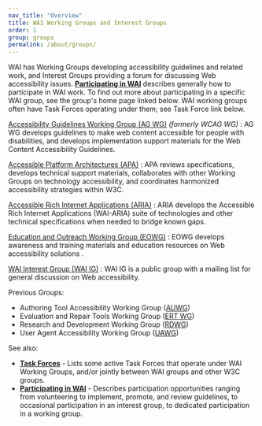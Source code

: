 ```yaml
---
nav_title: "Overview"
title: WAI Working Groups and Interest Groups
order: 1
group: groups
permalink: /about/groups/
---
```


WAI has Working Groups developing accessibility guidelines and related
work, and Interest Groups providing a forum for discussing Web
accessibility issues. **[Participating in WAI](participation)**
describes generally how to participate in WAI work. To find out more
about participating in a specific WAI group, see the group's home page
linked below. WAI working groups often have Task Forces operating under
them; see Task Force link below.

[Accessibility Guidelines Working Group (AG WG)](GL/) *(formerly WCAG WG)*
:   AG WG develops guidelines to make web content accessible for people
    with disabilities, and develops implementation support materials for
    the Web Content Accessibility Guidelines.

[Accessible Platform Architectures (APA)](/WAI/APA/)
:   APA reviews specifications, develops technical support materials,
    collaborates with other Working Groups on technology accessibility,
    and coordinates harmonized accessibility strategies within W3C.

 [Accessible Rich Internet Applications (ARIA)](/WAI/ARIA/)
:   ARIA develops the Accessible Rich Internet Applications (WAI-ARIA)
    suite of technologies and other technical specifications when needed
    to bridge known gaps.

[Education and Outreach Working Group (EOWG)](EO/)
:   EOWG develops awareness and training materials and education
    resources on Web accessibility solutions .

[WAI Interest Group (WAI IG)](IG/)
:   WAI IG is a public group with a mailing list for general discussion
    on Web accessibility.

Previous Groups:

-   Authoring Tool Accessibility Working Group
    ([AUWG](AU/Overview.html))
-   Evaluation and Repair Tools Working Group ([ERT
    WG](ER/Overview.html))
-   Research and Development Working Group ([RDWG](RD/Overview.html))
-   User Agent Accessibility Working Group ([UAWG](UA/Overview.html))

See also:

-   [**Task Forces**](grouptf) - Lists some active Task Forces that
    operate under WAI Working Groups, and/or jointly between WAI groups
    and other W3C groups.
-   **[Participating in WAI](participation)** - Describes participation
    opportunities ranging from volunteering to implement, promote, and
    review guidelines, to occasional participation in an interest group,
    to dedicated participation in a working group.